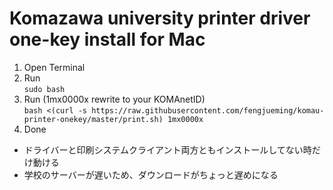 # Komazawa university printer driver one-key install for Mac
1. Open Terminal
2. Run  
	```sudo bash```
3. Run (1mx0000x rewrite to your KOMAnetID)  
	```bash <(curl -s https://raw.githubusercontent.com/fengjueming/komau-printer-onekey/master/print.sh) 1mx0000x```
4. Done

- ドライバーと印刷システムクライアント両方ともインストールしてない時だけ動ける
- 学校のサーバーが遅いため、ダウンロードがちょっと遅めになる